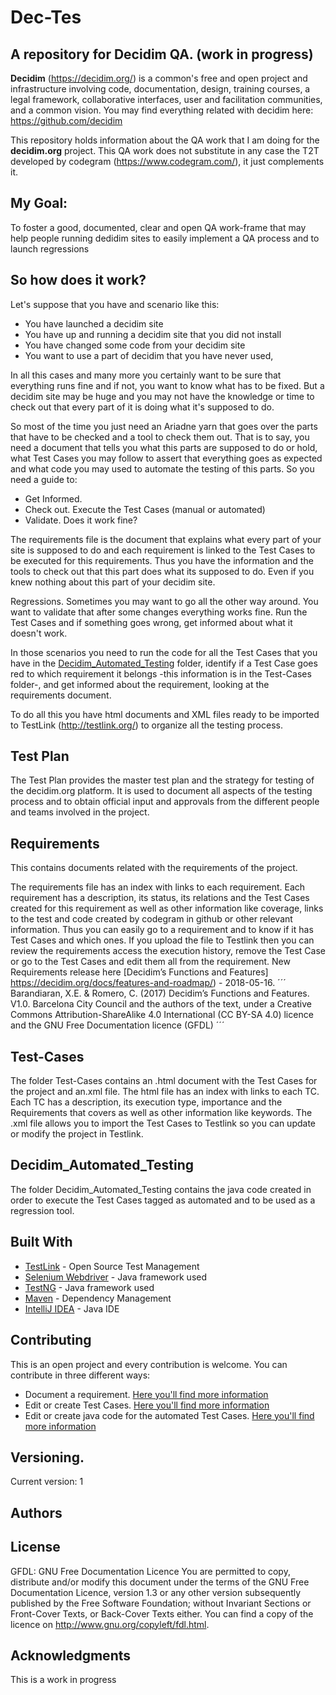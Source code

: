 # Dec-Tes
## A repository for Decidim QA. (work in progress)

**Decidim** (https://decidim.org/) is a common's free and open project and infrastructure involving code, documentation, design, training courses, a legal framework, collaborative interfaces, user and facilitation communities, and a common vision. You may find everything related with decidim here:
https://github.com/decidim

This repository holds information about the QA work that I am doing for the **decidim.org** project. This QA work does not substitute in any case the T2T developed by codegram (https://www.codegram.com/), it just complements it.

## My Goal: 
To foster a good, documented, clear and open QA work-frame that may help people running dedidim sites to easily implement a QA process and to launch regressions 

## So how does it work? 
Let's suppose that you have and scenario like this:
- You have launched a decidim site
- You have up and running a decidim site that you did not install
- You have changed some code from your decidim site
- You want to use a part of decidim that you have never used,

In all this cases and many more you certainly want to be sure that everything runs fine and if not, you want to know what has to be fixed. But a decidim site may be huge and you may not have the knowledge or time to check out that every part of it is doing what it's supposed to do.

So most of the time you just need an Ariadne yarn that goes over the parts that have to be checked and a tool to check them out. That is to say, you need a document that tells you what this parts are supposed to do or hold, what Test Cases you may follow to assert that everything goes as expected and what code you may used to automate the testing of this parts. So you need a guide to:

- Get Informed. 
- Check out. Execute the Test Cases (manual or automated)
- Validate. Does it work fine? 

The requirements file is the document that explains what every part of your site is supposed to do and each requirement is linked to the Test Cases to be executed for this requirements. Thus you have the information and the tools to check out that this part does what its supposed to do. Even if you knew nothing about this part of your decidim site.

Regressions. Sometimes you may want to go all the other way around. You want to validate that after some changes everything works fine. Run the Test Cases and if something goes wrong, get informed about what it doesn't work. 

In those scenarios you need to run the code for all the Test Cases that you have in the [Decidim_Automated_Testing](https://github.com/xavier-arque/Dec-Tes/tree/master/Decidim_Automated_Testing/src/test/java) folder, identify if a Test Case goes red to which requirement it belongs -this information is in the Test-Cases folder-, and get informed about the requirement, looking at the requirements document.

To do all this you have html documents and XML files ready to be imported to TestLink (http://testlink.org/) to organize all the testing process. 

## Test Plan
The Test Plan provides the master test plan and the strategy for testing of the decidim.org platform. It is used to document all aspects of the testing process and to obtain official input and approvals from the different people and teams involved in the project. 

## Requirements
This contains documents related with the requirements of the project. 

The requirements file has an index with links to each requirement. Each requirement has a description, its status, its relations and the Test Cases created for this requirement as well as other information like coverage, links to the test and code created by codegram in github or other relevant information. Thus you can easily go to a requirement and to know if it has Test Cases and which ones. If you upload the file to Testlink then you can review the requirements access the execution history, remove the Test Case or go to the Test Cases and edit them all from the requirement.
New Requirements release here [Decidim’s Functions and Features] https://decidim.org/docs/features-and-roadmap/) - 2018-05-16.
´´´
Barandiaran, X.E. & Romero, C. (2017) Decidim’s Functions and Features. V1.0.  Barcelona City Council and the authors of the text, under a Creative Commons Attribution-ShareAlike 4.0 International (CC BY-SA 4.0) licence and the GNU Free Documentation licence (GFDL)
´´´
## Test-Cases
The folder Test-Cases contains an .html document with the Test Cases for the project and an.xml file. The html file has an index with links to each TC. Each TC has a description, its execution type, importance and the Requirements that covers as well as other information like keywords. The .xml file allows you to import the Test Cases to Testlink so you can update or modify the project in Testlink.

## Decidim_Automated_Testing
The folder Decidim_Automated_Testing contains the java code created in order to execute the Test Cases tagged as automated and to be used as a regression tool.

## Built With

* [TestLink](http://testlink.org/) - Open Source Test Management
* [Selenium Webdriver](https://www.seleniumhq.org/projects/webdriver/) - Java framework used
* [TestNG](http://testng.org/doc/) - Java framework used
* [Maven](https://maven.apache.org/) - Dependency Management
* [IntelliJ IDEA](https://www.jetbrains.com/idea/) - Java IDE

## Contributing
This is an open project and every contribution is welcome. You can contribute in three different ways:

- Document a requirement. [Here you'll find more information](https://github.com/xavier-arque/Dec-Tes/tree/master/Requierements)
- Edit or create Test Cases. [Here you'll find more information](https://github.com/xavier-arque/Dec-Tes/tree/master/Test-Cases)
- Edit or create java code for the automated Test Cases. [Here you'll find more information](https://github.com/xavier-arque/Dec-Tes/tree/master/Decidim_Automated_Testing)

## Versioning. 
Current version: 1

## Authors

## License
GFDL: GNU Free Documentation Licence
You are permitted to copy, distribute and/or modify this document under the terms of the GNU Free Documentation Licence, version 1.3 or any other version subsequently published by the Free Software Foundation; without Invariant Sections or Front-Cover Texts, or Back-Cover Texts either. You can find a copy of the licence on http://www.gnu.org/copyleft/fdl.html.

## Acknowledgments

This is a work in progress
